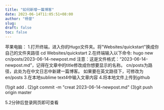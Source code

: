 ```yaml
---
title: "如何新增一篇博客"
date: 2023-06-14T11:05:51+08:00
author: "杨曾"
slug:
draft: false
toc: false
---
```

苹果电脑：
1.打开终端，进入你的Hugo文件夹。将"Websites/quickstart"换成你自己的文件夹路径
cd Websites/quickstart
2.在终端输入以下命令:
hugo new cn/posts/2023-06-14-newpost.md
注意：这是文件格式：“2023-06-14-newpost.md”，记得在文章中的title修改成你想要显示的名称。
cn/posts为路径，此处为在中文日志中新建一篇博客。
如果要在英文路径下，可修改为en/posts
3.在本地sublime text4中输入文章内容
4.将本地文件上传到github

(1)git add .
(2)git commit -m "creat 2023-06-14-newpost.md"
(3)git push origin master

5.2分钟后登录网页即可查看

